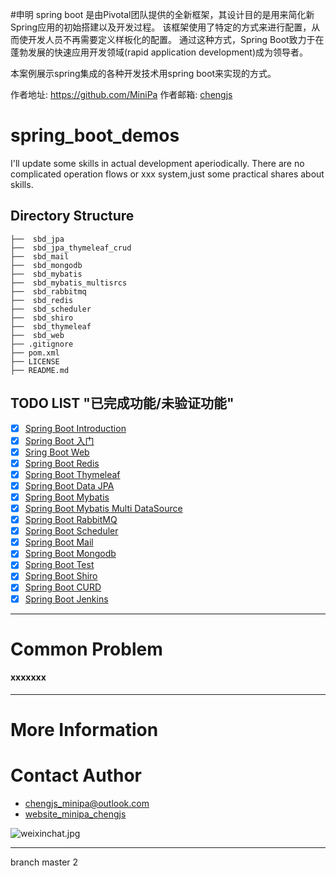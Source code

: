 #申明 
spring boot 是由Pivotal团队提供的全新框架，其设计目的是用来简化新Spring应用的初始搭建以及开发过程。
  该框架使用了特定的方式来进行配置，从而使开发人员不再需要定义样板化的配置。
  通过这种方式，Spring Boot致力于在蓬勃发展的快速应用开发领域(rapid application development)成为领导者。
  
  本案例展示spring集成的各种开发技术用spring boot来实现的方式。  

作者地址: https://github.com/MiniPa
作者邮箱: <a href="mailto:chengjs_minipa@outlook.com">chengjs</a>

# spring_boot_demos

I'll update some skills in actual development aperiodically.
There are no complicated operation flows or xxx system,just some practical shares about skills.

## Directory Structure

```shell
├──  sbd_jpa                                   
├──  sbd_jpa_thymeleaf_crud                                
├──  sbd_mail                                   
├──  sbd_mongodb                                   
├──  sbd_mybatis                                   
├──  sbd_mybatis_multisrcs                                   
├──  sbd_rabbitmq                                   
├──  sbd_redis                                   
├──  sbd_scheduler                                   
├──  sbd_shiro                                   
├──  sbd_thymeleaf                                   
├──  sbd_web                                   
├── .gitignore                                 
├── pom.xml                                    
├── LICENSE               
├── README.md               

```

## TODO LIST "已完成功能/未验证功能"

* [x] [Spring Boot Introduction](https://minipachengjs.wordpress.com/2017/12/25/%E3%80%90spring-boot-%E6%A0%8F%E7%9B%AE%E3%80%91/)
* [x] [Spring Boot 入门](https://minipachengjs.wordpress.com/2017/12/25/1-spring-boot-%E5%85%A5%E9%97%A8/)
* [x] [Sring Boot Web](https://minipachengjs.wordpress.com/2017/12/25/2-sring-boot-web/)
* [x] [Spring Boot Redis](https://minipachengjs.wordpress.com/2017/12/25/3-spring-boot-redis/)
* [x] [Spring Boot Thymeleaf](https://minipachengjs.wordpress.com/2017/12/25/4-spring-boot-thymeleaf/)
* [x] [Spring Boot Data JPA](https://minipachengjs.wordpress.com/2017/12/25/5-spring-boot-data-jpa/)
* [x] [Spring Boot Mybatis](https://minipachengjs.wordpress.com/2017/12/25/6-spring-boot-mybatis/)
* [x] [Spring Boot Mybatis Multi DataSource](https://minipachengjs.wordpress.com/2017/12/25/7-spring-boot-mybatis-multi-datasource/)
* [x] [Spring Boot RabbitMQ](https://minipachengjs.wordpress.com/2017/12/25/8-spring-boot-rabbitmq/)
* [x] [Spring Boot Scheduler](https://minipachengjs.wordpress.com/2017/12/25/9-spring-boot-scheduler/)
* [x] [Spring Boot Mail](https://minipachengjs.wordpress.com/2017/12/25/10-spring-boot-mail/)
* [x] [Spring Boot Mongodb](https://minipachengjs.wordpress.com/2017/12/25/11-spring-boot-mongodb/)
* [x] [Spring Boot Test](https://minipachengjs.wordpress.com/2017/12/25/12-spring-boot-test/)
* [x] [Spring Boot Shiro](https://minipachengjs.wordpress.com/2017/12/25/13-spring-boot-shiro/)
* [x] [Spring Boot CURD](https://minipachengjs.wordpress.com/2017/12/25/14-spring-boot-curd/)
* [x] [Spring Boot Jenkins](https://minipachengjs.wordpress.com/2017/12/25/15-spring-boot-jenkins/)

--- 

# Common Problem

#### xxxxxxx

---


# More Information

[]()

# Contact Author
- [chengjs_minipa@outlook.com](mailto:chengjs_minipa@outlook.com)
- [website_minipa_chengjs](https://minipachengjs.wordpress.com/)

![weixinchat.jpg]()



---

branch master  2